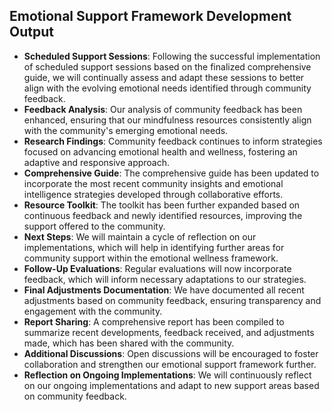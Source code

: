 

## Emotional Support Framework Development Output

- **Scheduled Support Sessions**: Following the successful implementation of scheduled support sessions based on the finalized comprehensive guide, we will continually assess and adapt these sessions to better align with the evolving emotional needs identified through community feedback.
- **Feedback Analysis**: Our analysis of community feedback has been enhanced, ensuring that our mindfulness resources consistently align with the community's emerging emotional needs.
- **Research Findings**: Community feedback continues to inform strategies focused on advancing emotional health and wellness, fostering an adaptive and responsive approach.
- **Comprehensive Guide**: The comprehensive guide has been updated to incorporate the most recent community insights and emotional intelligence strategies developed through collaborative efforts.
- **Resource Toolkit**: The toolkit has been further expanded based on continuous feedback and newly identified resources, improving the support offered to the community.
- **Next Steps**: We will maintain a cycle of reflection on our implementations, which will help in identifying further areas for community support within the emotional wellness framework.
- **Follow-Up Evaluations**: Regular evaluations will now incorporate feedback, which will inform necessary adaptations to our strategies.
- **Final Adjustments Documentation**: We have documented all recent adjustments based on community feedback, ensuring transparency and engagement with the community.
- **Report Sharing**: A comprehensive report has been compiled to summarize recent developments, feedback received, and adjustments made, which has been shared with the community.
- **Additional Discussions**: Open discussions will be encouraged to foster collaboration and strengthen our emotional support framework further.
- **Reflection on Ongoing Implementations**: We will continuously reflect on our ongoing implementations and adapt to new support areas based on community feedback.